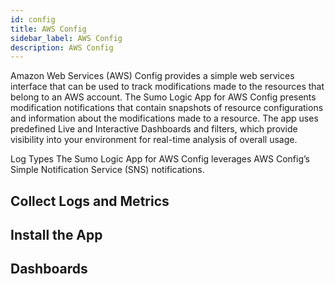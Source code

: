 ```yaml
---
id: config
title: AWS Config
sidebar_label: AWS Config
description: AWS Config
---
```



Amazon Web Services (AWS) Config provides a simple web services interface that can be used to track modifications made to the resources that belong to an AWS account. The Sumo Logic App for AWS Config presents modification notifications that contain snapshots of resource configurations and information about the modifications made to a resource. The app uses predefined Live and Interactive Dashboards and filters, which provide visibility into your environment for real-time analysis of overall usage.

Log Types
The Sumo Logic App for AWS Config leverages AWS Config’s Simple Notification Service (SNS) notifications.

## Collect Logs and Metrics

## Install the App

## Dashboards
